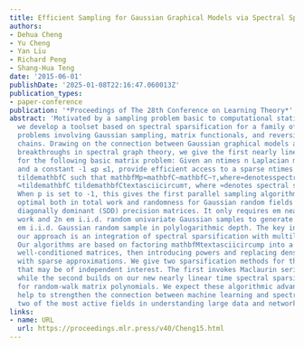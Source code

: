 ```yaml
---
title: Efficient Sampling for Gaussian Graphical Models via Spectral Sparsification
authors:
- Dehua Cheng
- Yu Cheng
- Yan Liu
- Richard Peng
- Shang-Hua Teng
date: '2015-06-01'
publishDate: '2025-01-08T22:16:47.060013Z'
publication_types:
- paper-conference
publication: '*Proceedings of The 28th Conference on Learning Theory*'
abstract: 'Motivated by a sampling problem basic to computational statistical inference,
  we develop a toolset based on spectral sparsification for a family of fundamental
  problems involving Gaussian sampling, matrix functionals, and reversible Markov
  chains. Drawing on the connection between Gaussian graphical models and the recent
  breakthroughs in spectral graph theory, we give the first nearly linear time algorithm
  for the following basic matrix problem: Given an ntimes n Laplacian matrix mathbfM
  and a constant -1 ≤p ≤1, provide efficient access to a sparse ntimes n linear operator
  tildemathbfC such that mathbfMp≈mathbfC~mathbfC~⊤,where≈denotesspectralsimilarity.Whenpissetto−1,thisgivesthefirstparallelsamplingalgorithmthatisessentiallyoptimalbothintotalworkandrandomnessforGaussianrandomfieldswithsymmetricdiagonallydominant(SDD)precisionmatrices.Itonlyrequiresemnearlylinearworkand2nemi.i.d.randomunivariateGaussiansamplestogenerateann−dimensionalemi.i.d.Gaussianrandomsampleinpolylogarithmicdepth.Thekeyingredientofourapproachisanintegrationofspectralsparsificationwithmultilevelmethod:OuralgorithmsarebasedonfactoringmathbfMpmathbfMp≈mathbfC~mathbfC~⊤,where≈denotesspectralsimilarity.Whenpissetto−1,thisgivesthefirstparallelsamplingalgorithmthatisessentiallyoptimalbothintotalworkandrandomnessforGaussianrandomfieldswithsymmetricdiagonallydominant(SDD)precisionmatrices.Itonlyrequiresemnearlylinearworkand2nemi.i.d.randomunivariateGaussiansamplestogenerateann−dimensionalemi.i.d.Gaussianrandomsampleinpolylogarithmicdepth.Thekeyingredientofourapproachisanintegrationofspectralsparsificationwithmultilevelmethod:OuralgorithmsarebasedonfactoringmathbfMpmathbfMtextasciicircump
  ≈tildemathbfC tildemathbfCtextasciicircum⊤, where ≈denotes spectral similarity.
  When p is set to -1, this gives the first parallel sampling algorithm that is essentially
  optimal both in total work and randomness for Gaussian random fields with symmetric
  diagonally dominant (SDD) precision matrices. It only requires em nearly linear
  work and 2n em i.i.d. random univariate Gaussian samples to generate an n-dimensional
  em i.i.d. Gaussian random sample in polylogarithmic depth. The key ingredient of
  our approach is an integration of spectral sparsification with multilevel method:
  Our algorithms are based on factoring mathbfMtextasciicircump into a product of
  well-conditioned matrices, then introducing powers and replacing dense matrices
  with sparse approximations. We give two sparsification methods for this approach
  that may be of independent interest. The first invokes Maclaurin series on the factors,
  while the second builds on our new nearly linear time spectral sparsification algorithm
  for random-walk matrix polynomials. We expect these algorithmic advances will also
  help to strengthen the connection between machine learning and spectral graph theory,
  two of the most active fields in understanding large data and networks.'
links:
- name: URL
  url: https://proceedings.mlr.press/v40/Cheng15.html
---
```


